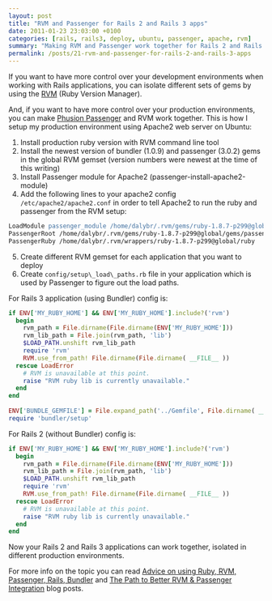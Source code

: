 ```yaml
---
layout: post
title: "RVM and Passenger for Rails 2 and Rails 3 apps"
date: 2011-01-23 23:03:00 +0100
categories: [rails, rails3, deploy, ubuntu, passenger, apache, rvm]
summary: "Making RVM and Passenger work together for Rails 2 and Rails 3 applications."
permalink: /posts/21-rvm-and-passenger-for-rails-2-and-rails-3-apps
---
```


If you want to have more control over your development environments when working with Rails applications, you can isolate different sets of gems by using the [RVM](http://rvm.beginrescueend.com/ "Ruby Version Manager") (Ruby Version Manager).

And, if you want to have more control over your production environments, you can make [Phusion Passenger](http://www.modrails.com/ "Phusion Passenger") and RVM work together. This is how I setup my production environment using Apache2 web server on Ubuntu:

1. Install production ruby version with RVM command line tool
2. Install the newest version of bundler (1.0.9) and passenger (3.0.2) gems in the global RVM gemset (version numbers were newest at the time of this writing)
3. Install Passenger module for Apache2 (passenger-install-apache2-module)
4. Add the following lines to your apache2 config `/etc/apache2/apache2.conf` in order to tell Apache2 to run the ruby and passenger from the RVM setup:

```apache
LoadModule passenger_module /home/dalybr/.rvm/gems/ruby-1.8.7-p299@global/gems/passenger-3.0.2/ext/apache2/mod_passenger.so
PassengerRoot /home/dalybr/.rvm/gems/ruby-1.8.7-p299@global/gems/passenger-3.0.2
PassengerRuby /home/dalybr/.rvm/wrappers/ruby-1.8.7-p299@global/ruby
```

5. Create different RVM gemset for each application that you want to deploy
6. Create `config/setup\_load\_paths.rb` file in your application which is used by Passenger to figure out the load paths.

For Rails 3 application (using Bundler) config is:

```ruby
if ENV['MY_RUBY_HOME'] && ENV['MY_RUBY_HOME'].include?('rvm')
  begin
    rvm_path = File.dirname(File.dirname(ENV['MY_RUBY_HOME']))
    rvm_lib_path = File.join(rvm_path, 'lib')
    $LOAD_PATH.unshift rvm_lib_path
    require 'rvm'
    RVM.use_from_path! File.dirname(File.dirname( __FILE__ ))
  rescue LoadError
    # RVM is unavailable at this point.
    raise "RVM ruby lib is currently unavailable."
  end
end
    
ENV['BUNDLE_GEMFILE'] = File.expand_path('../Gemfile', File.dirname( __FILE__ ))
require 'bundler/setup'
```

For Rails 2 (without Bundler) config is:

```ruby
if ENV['MY_RUBY_HOME'] && ENV['MY_RUBY_HOME'].include?('rvm')
  begin
    rvm_path = File.dirname(File.dirname(ENV['MY_RUBY_HOME']))
    rvm_lib_path = File.join(rvm_path, 'lib')
    $LOAD_PATH.unshift rvm_lib_path
    require 'rvm'
    RVM.use_from_path! File.dirname(File.dirname( __FILE__ ))
  rescue LoadError
    # RVM is unavailable at this point.
    raise "RVM ruby lib is currently unavailable."
  end
end
```

Now your Rails 2 and Rails 3 applications can work together, isolated in different production environments.

For more info on the topic you can read [Advice on using Ruby, RVM, Passenger, Rails, Bundler](http://jeremy.wordpress.com/2010/08/19/ruby-rvm-passenger-rails-bundler-in-development/ "Advice on using Ruby, RVM, Passenger, Rails, Bundler") and [The Path to Better RVM & Passenger Integration](http://blog.ninjahideout.com/posts/the-path-to-better-rvm-and-passenger-integration "The Path to Better RVM & Passenger Integration") blog posts.
